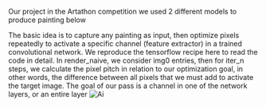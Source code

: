 Our project in the Artathon competition we used 2 different models to produce painting below


The basic idea is to capture any painting as input, then optimize pixels repeatedly to activate a specific channel (feature extractor) in a trained convolutional network. We reproduce the tensorflow recipe here to read the code in detail. In render_naive, we consider img0 entries, then for iter_n steps, we calculate the pixel pitch in relation to our optimization goal, in other words, the difference between all pixels that we must add to activate the target image. The goal of our pass is a channel in one of the network layers, or an entire layer
![Ai](https://user-images.githubusercontent.com/45241728/73133506-9c225d00-403a-11ea-90f1-fff0fd341cad.png)
